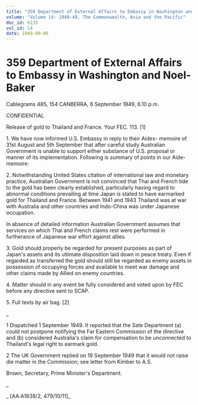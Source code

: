 ```yaml
---
title: "359 Department of External Affairs to Embassy in Washington and Noel-Baker"
volume: "Volume 14: 1948-49, The Commonwealth, Asia and the Pacific"
doc_id: 6135
vol_id: 14
date: 1949-09-06
---
```


# 359 Department of External Affairs to Embassy in Washington and Noel-Baker

Cablegrams 485, 154 CANBERRA, 6 September 1949, 6.10 p.m.

CONFIDENTIAL

Release of gold to Thailand and France. Your FEC. 113. [1]

1\. We have now informed U.S. Embassy in reply to their Aides- memoire of 31st August and 5th September that after careful study Australian Government is unable to support either substance of U.S. proposal or manner of its implementation. Following is summary of points in our Aide-memoire:

2\. Notwithstanding United States citation of international law and monetary practice, Australian Government is not convinced that Thai and French tide to the gold has been clearly established, particularly having regard to abnormal conditions prevailing at time Japan is stated to have earmarked gold for Thailand and France. Between 1941 and 1943 Thailand was at war with Australia and other countries and Indo-China was under Japanese occupation.

In absence of detailed information Australian Government assumes that services on which Thai and French claims rest were performed in furtherance of Japanese war effort against allies.

3\. Gold should properly be regarded for present purposes as part of Japan's assets and its ultimate disposition laid down in peace treaty. Even if regarded as transferred the gold should still be regarded as enemy assets in possession of occupying forces and available to meet war damage and other claims made by Allied on enemy countries.

4\. Matter should in any event be fully considered and voted upon by FEC before any directive sent to SCAP.

5\. Full texts by air bag. [2]

_

1 Dispatched 1 September 1949. It reported that the Sate Department (a) could not postpone notifying the Far Eastern Commission of the directive and (b) considered Australia's claim for compensation to be unconnected to Thailand's legal right to earmark gold.

2 The UK Government replied on 19 September 1949 that it would not raise die matter in the Commission; see letter from Kimber to A.S.

Brown, Secretary, Prime Minister's Department.

_

_ [AA:A1838/2, 479/10/11]_
